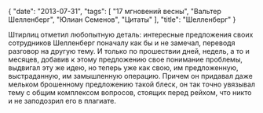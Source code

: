 {
   "date": "2013-07-31",
   "tags": [
      "17 мгновений весны",
      "Вальтер Шелленберг",
      "Юлиан Семенов",
      "Цитаты"
   ],
   "title": "Шелленберг"
}

Штирлиц отметил любопытную деталь: интересные предложения своих сотрудников Шелленберг поначалу как бы и не замечал, переводя разговор на другую тему. И только по прошествии дней, недель, а то и месяцев, добавив к этому предложению свое понимание проблемы, выдвигал эту же идею, но теперь уже как свою, им предложенную, выстраданную, им замышленную операцию. Причем он придавал даже мельком брошенному предложению такой блеск, он так точно увязывал тему с общим комплексом вопросов, стоящих перед рейхом, что никто и не заподозрил его в плагиате.

